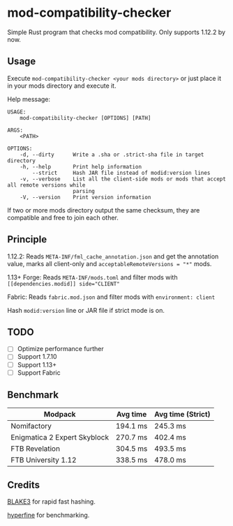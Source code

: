 # mod-compatibility-checker

Simple Rust program that checks mod compatibility. Only supports 1.12.2 by now.

## Usage

Execute `mod-compatibility-checker <your mods directory>` or just place it in your mods directory and execute it.

Help message:
```
USAGE:
    mod-compatibility-checker [OPTIONS] [PATH]

ARGS:
    <PATH>

OPTIONS:
    -d, --dirty      Write a .sha or .strict-sha file in target directory
    -h, --help       Print help information
        --strict     Hash JAR file instead of modid:version lines
    -v, --verbose    List all the client-side mods or mods that accept all remote versions while
                     parsing
    -V, --version    Print version information
```

If two or more mods directory output the same checksum, they are compatible and free to join each other.

## Principle

1.12.2: Reads `META-INF/fml_cache_annotation.json` and get the annotation value, marks all client-only and `acceptableRemoteVersions = "*"` mods.

1.13+ Forge: Reads `META-INF/mods.toml` and filter mods with `[[dependencies.modid]] side="CLIENT"`

Fabric: Reads `fabric.mod.json` and filter mods with `environment: client`

Hash `modid:version` line or JAR file if strict mode is on.

## TODO

- [ ] Optimize performance further
- [ ] Support 1.7.10
- [ ] Support 1.13+
- [ ] Support Fabric

## Benchmark

| Modpack | Avg time | Avg time (Strict) |
| -- |  -- | -- |
| Nomifactory | 194.1 ms | 245.3 ms |
| Enigmatica 2 Expert Skyblock | 270.7 ms | 402.4 ms |
| FTB Revelation | 304.5 ms | 493.5 ms |
| FTB University 1.12 | 338.5 ms | 478.0 ms |

## Credits

[BLAKE3](https://github.com/BLAKE3-team/BLAKE3) for rapid fast hashing.

[hyperfine](https://github.com/sharkdp/hyperfine) for benchmarking.
